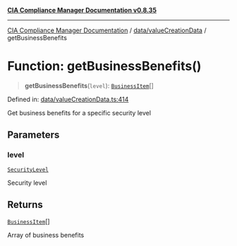 [**CIA Compliance Manager Documentation v0.8.35**](../../../README.md)

***

[CIA Compliance Manager Documentation](../../../modules.md) / [data/valueCreationData](../README.md) / getBusinessBenefits

# Function: getBusinessBenefits()

> **getBusinessBenefits**(`level`): [`BusinessItem`](../../../types/businessImpact/interfaces/BusinessItem.md)[]

Defined in: [data/valueCreationData.ts:414](https://github.com/Hack23/cia-compliance-manager/blob/b297770fc62abf558e2711cd029bbbe74e6c5cfb/src/data/valueCreationData.ts#L414)

Get business benefits for a specific security level

## Parameters

### level

[`SecurityLevel`](../../../types/cia/type-aliases/SecurityLevel.md)

Security level

## Returns

[`BusinessItem`](../../../types/businessImpact/interfaces/BusinessItem.md)[]

Array of business benefits
